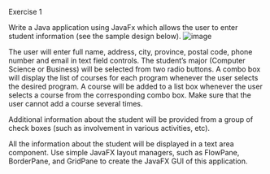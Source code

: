 Exercise 1

Write a Java application using JavaFx which allows the user to enter student information (see the sample design below).
 ![image](https://github.com/dyeyniyel/comp228-lab4-student-information-GUI/assets/158533198/fef36d67-4e31-4c09-a637-dbadb0ff1e19)

The user will enter full name, address, city, province, postal code, phone number and email in text field controls. The student’s major (Computer Science or Business) will be selected from two radio buttons. 
A combo box will display the list of courses for each program whenever the user selects the desired program.
A course will be added to a list box whenever the user selects a course from the corresponding combo box. Make sure that the user cannot add a course several times.

Additional information about the student will be provided from a group of check boxes (such as involvement in various activities, etc).

All the information about the student will be displayed in a text area component. Use simple JavaFX layout managers, such as FlowPane, BorderPane, and GridPane to create the JavaFX GUI of this application.
					
